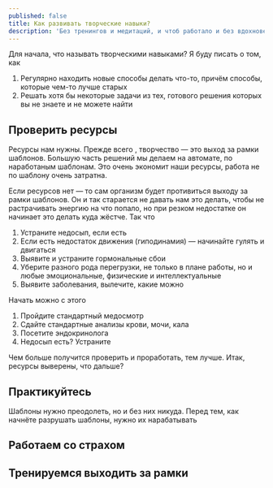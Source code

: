 ```yaml
---
published: false
title: Как развивать творческие навыки?
description: 'Без тренингов и медитаций, и чтоб работало и без вдохновения и настроения'
---
```

Для начала, что называть творческими навыками? Я буду писать о том, как

1. Регулярно находить новые способы делать что-то, причём способы, которые чем-то лучше старых
2. Решать хотя бы некоторые задачи из тех, готового решения которых вы не знаете и не можете найти

## Проверить ресурсы

Ресурсы нам нужны. Прежде всего , творчество — это выход за рамки шаблонов. Большую часть решений мы делаем на автомате, по наработаным шаблонам. Это очень экономит наши ресурсы, работа не по шаблону очень затратна.

Если ресурсов нет — то сам организм будет противиться выходу за рамки шаблонов. Он и так старается не давать нам это делать, чтобы не растрачивать энергию на что попало, но при резком недостатке он начинает это делать куда жёстче. Так что 

1. Устраните недосып, если есть
1. Если есть недостаток движения (гиподинамия) — начинайте гулять и двигаться
1. Выявите и устраните гормональные сбои
1. Уберите разного рода перегрузки, не только в плане работы, но и любые эмоциональные, физические и интеллектуальные
1. Выявите заболевания, вылечите, какие можно



Начать можно с этого

1. Пройдите стандартный медосмотр
1. Сдайте стандартные анализы крови, мочи, кала
1. Посетите эндокринолога
1. Недосып есть? Устраните

Чем больше получится проверить и проработать, тем лучше. Итак, ресурсы выверены, что дальше?

## Практикуйтесь

Шаблоны нужно преодолеть, но и без них никуда. Перед тем, как начнёте разрушать шаблоны, нужно их нарабатывать


## Работаем со страхом

## Тренируемся выходить за рамки


